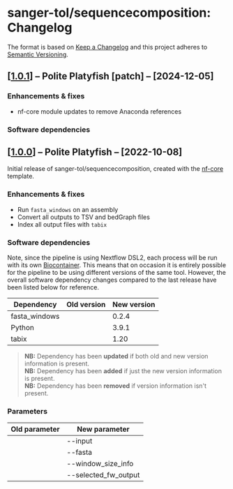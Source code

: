 # sanger-tol/sequencecomposition: Changelog

The format is based on [Keep a Changelog](https://keepachangelog.com/en/1.0.0/)
and this project adheres to [Semantic Versioning](https://semver.org/spec/v2.0.0.html).

## [[1.0.1](https://github.com/sanger-tol/sequencecomposition/releases/tag/1.0.0)] – Polite Platyfish [patch] – [2024-12-05]

### Enhancements & fixes

- nf-core module updates to remove Anaconda references

### Software dependencies

## [[1.0.0](https://github.com/sanger-tol/sequencecomposition/releases/tag/1.0.0)] – Polite Platyfish – [2022-10-08]

Initial release of sanger-tol/sequencecomposition, created with the [nf-core](https://nf-co.re/) template.

### Enhancements & fixes

- Run `fasta_windows` on an assembly
- Convert all outputs to TSV and bedGraph files
- Index all output files with `tabix`

### Software dependencies

Note, since the pipeline is using Nextflow DSL2, each process will be run with its own [Biocontainer](https://biocontainers.pro/#/registry). This means that on occasion it is entirely possible for the pipeline to be using different versions of the same tool. However, the overall software dependency changes compared to the last release have been listed below for reference.

| Dependency | Old version | New version |
| ---------- | ----------- | ----------- |
| fasta_windows      |        | 0.2.4       |
| Python      |        | 3.9.1       |
| tabix      |        | 1.20       |

> **NB:** Dependency has been **updated** if both old and new version information is present. </br> **NB:** Dependency has been **added** if just the new version information is present. </br> **NB:** Dependency has been **removed** if version information isn't present.

### Parameters

| Old parameter | New parameter |
| ------------- | ------------- |
|               | --input  |
|               | --fasta  |
|               | --window_size_info  |
|               | --selected_fw_output   |

